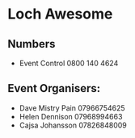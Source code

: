 # Loch Awesome

## Numbers
- Event Control 0800 140 4624 

## Event Organisers:
- Dave Mistry Pain 07966754625 
- Helen Dennison 07968994663 
- Cajsa Johansson 07826848009
